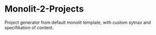 # Monolit-2-Projects
Project generator from default monolit template, with custom sytnax and specifikation of content.
